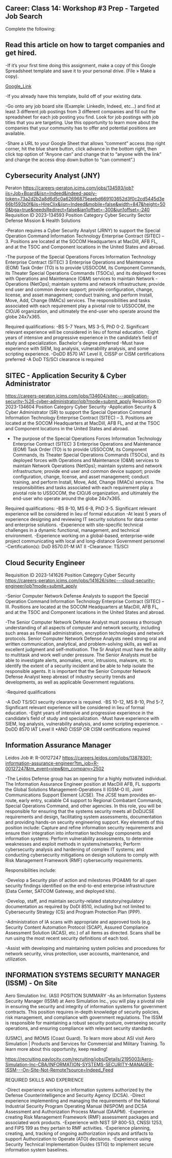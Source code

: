 ## Career: Class 14: Workshop #3 Prep - Targeted Job Search

Complete the following:

## Read this article on how to target companies and get hired.

-If it’s your first time doing this assignment, make a copy of this Google Spreadsheet template and save it to your personal drive. (File » Make a copy).

[Google_Link](https://docs.google.com/document/d/1HNYNknZOEuogE29UVb5UE7nOJLKuItzOEqKgsNJ8ikc/edit?usp=sharing) 

-If you already have this template, build off of your existing data.

-Go onto any job board site (Example: LinkedIn, Indeed, etc…) and find at least 3 different job postings from 3 different companies and fill out the spreadsheet for each job posting you find. Look for job postings with job titles that you are targeting. Use this opportunity to learn more about the companies that your community has to offer and potential positions are available.

-Share a URL to your Google Sheet that allows “comment” access (top right corner, hit the blue share button, click advance in the bottom right, then click top option of “Anyone can” and change that to “anyone with the link” and change the access drop down button to “can comment”.)


## Cybersecurity Analyst (JNY)

Peraton 
https://careers-peraton.icims.com/jobs/134593/job?iis=Job+Board&iisn=Indeed&indeed-apply-token=73a2d2b2a8d6d5c0a62696875eaebd669103652d3f0c2cd5445d3e66b1592b0f&iis=HireClix&iisn=Indeed&mobile=false&width=847&height=500&bga=true&needsRedirect=false&jan1offset=-300&jun1offset=-240 
Requisition ID 2023-134593
Position Category Cyber Security
Sector Defense Mission & Health Solutions

-Peraton requires a Cyber Security Analyst (JRNY) to support the Special Operation Command Information Technology Enterprise Contract (SITEC) – 3. Positions are located at the SOCOM Headquarters at MacDill, AFB FL, and at the TSOC and Component locations in the United States and abroad.
 
-The purpose of the Special Operations Forces Information Technology Enterprise Contract (SITEC) 3 Enterprise Operations and Maintenance (EOM) Task Order (TO) is to provide USSOCOM, its Component Commands, its Theater Special Operations Commands (TSOCs), and its deployed forces with Operations and Maintenance (O&M) services to maintain Network
-Operations (NetOps); maintain systems and network infrastructure; provide end user and  common device support; provide configuration, change, license, and asset management; conduct training, and perform Install, Move, Add, Change (IMACs) services. The responsibilities and tasks associated with each requirement play a pivotal role to USSOCOM, the CIO/J6 organization, and ultimately the end-user who operate around the globe 24x7x365.

Required qualifications:
-BS 5-7 Years, MS 3-5, PhD 0-2.  Significant relevant experience will be considered in lieu of formal education.
-Eight years of intensive and progressive experience in the candidate’s field of study and specialization. Bachelor's degree preferred
-Must have experience with SIEM, log analysis, vulnerability analysis, and some scripting experience.
-DoDD 8570 IAT Level II, CISSP or CISM certifications preferred
-A DoD TS/SCI clearance is required


## SITEC - Application Security & Cyber Administrator
https://careers-peraton.icims.com/jobs/134604/sitec---application-security-%26-cyber-administrator/job?mode=submit_apply
Requisition ID 2023-134604
Position Category Cyber Security
-Application Security & Cyber Administrator (SR) to support the Special Operation Command Information Technology Enterprise Contract (SITEC) – 3. Positions are located at the SOCOM Headquarters at MacDill, AFB FL, and at the TSOC and Component locations in the United States and abroad.
- The purpose of the Special Operations Forces Information Technology Enterprise Contract (SITEC) 3 Enterprise Operations and Maintenance (EOM) Task Order (TO) is to provide USSOCOM, its Component Commands, its Theater Special Operations Commands (TSOCs), and its deployed forces with Operations and Maintenance (O&M) services to maintain Network
Operations (NetOps); maintain systems and network infrastructure; provide end user and common device support; provide configuration, change, license, and asset management; conduct training, and perform Install, Move, Add, Change (IMACs) services. The responsibilities and tasks associated with each requirement play a pivotal role to USSOCOM, the CIO/J6 organization, and ultimately the end-user who operate around the globe 24x7x365.


Required qualifications:
-BS 8-10, MS 6-8, PhD 3-5.  Significant relevant experience will be considered in lieu of formal education
-At least 5 years of experience designing and reviewing IT security solutions for data center and enterprise solutions.
-Experience with site-specific technical challenges in a dynamic functional, management, and technical environment.
-Experience working on a global-based, enterprise-wide project communicating with local and long-distance Government personnel
-Certification(s): DoD 8570.01-M IAT II
-Clearance: TS/SCI


## Cloud Security Engineer

Requisition ID 2023-141626
Position Category Cyber Security
https://careers-peraton.icims.com/jobs/141626/sitec---cloud-security-engineer/job?mode=submit_apply 

-Senior Computer Network Defense Analysts to support the Special Operation Command Information Technology Enterprise Contract (SITEC) – III.  Positions are located at the SOCOM Headquarters at MacDill, AFB FL, and at the TSOC and Component locations in the United States and abroad. 

-The Senior Computer Network Defense Analyst must possess a thorough understanding of all aspects of computer and network security, including such areas as firewall administration, encryption technologies and network protocols. Senior Computer Network Defense Analysts need strong oral and written communication, analytical, and problem-solving skills, as well as excellent judgment and self-motivation. The Sr Analyst must have the ability to multitask and work well under pressure. The Senior Analysts must be able to investigate alerts, anomalies, error, intrusions, malware, etc. to identify the extent of a security incident and be able to help isolate the responsible agents. It is important that the Senior Computer Network Defense Analyst keep abreast of industry security trends and developments, as well as applicable Government regulations.

-Required qualifications

-A DoD TS/SCI security clearance is required. 
-BS 10-12, MS 8-10, Phd 5-7, Significant relevant experience will be considered in lieu of formal education.
-Eight years of intensive and progressive experience in the candidate’s field of study and specialization.
-Must have experience with SIEM, log analysis, vulnerability analysis, and some scripting experience.
-DoDD 8570 IAT Level II *AND CISSP OR CISM certifications required

## Information Assurance Manager
Leidos
Job #: R-00127247
https://careers.leidos.com/jobs/13878301-information-assurance-engineer?tm_job=R-00127247&tm_event=view&tm_company=2502

-The Leidos Defense group has an opening for a highly motivated individual. The Information Assurance Engineer position at MacDill AFB, FL supports the Global Solutions Management-Operations II (GSM-O II), Joint Communications Support Element (JCSE). The JCSE team provides en-route, early entry, scalable C4 support to Regional Combatant Commands, Special Operations Command, and other agencies. In this role, you will be responsible for ensuring that the systems security meets all DoD/JCSE requirements and design, facilitating system assessments, documentation and providing hands-on security engineering support. Key elements of this position include: Capture and refine information security requirements and ensure their integration into information technology components and information systems: Perform vulnerability assessments, to determine weaknesses and exploit methods in systems/networks; Perform cybersecurity analysis and hardening of complex IT systems; and conducting cybersecurity mitigations on design solutions to comply with Risk Management Framework (RMF) cybersecurity requirements.

Responsibilities include:

-Develop a Security plan of action and milestones (POA&M) for all open security findings identified on the end-to-end enterprise infrastructure (Data Center, SATCOM Gateway, and deployed kits).

-Develop, staff, and maintain security-related statutory/regulatory documentation as required by DoDI 8510, including but not limited to: Cybersecurity Strategy (CS) and Program Protection Plan (PPP).

-Administration of IA scans with appropriate and approved tools (e.g. Security Content Automation Protocol (SCAP), Assured Compliance Assessment Solution (ACAS), etc.) of all items as directed. Scans shall be run using the most recent security definitions of each tool.

-Assist with developing and maintaining system policies and procedures for network security, virus protection, user accounts, maintenance, and utilization.
## INFORMATION SYSTEMS SECURITY MANAGER (ISSM) - On Site
Aero Simulation Inc. (ASI) 
POSITION SUMMARY
-As an Information Systems Security Manager (ISSM) at Aero Simulation Inc., you will play a pivotal role in ensuring the security and integrity of information systems for government contracts. This position requires in-depth knowledge of security policies, risk management, and compliance with government regulations. The ISSM is responsible for maintaining a robust security posture, overseeing security operations, and ensuring compliance with relevant security standards.

(USMC), and IMOMS (Coast Guard). To learn more about ASI visit Aero Simulation | Products and Services for Commercial and Military Training. To learn more about this opportunity, keep reading! 

https://recruiting.paylocity.com/recruiting/jobs/Details/2195003/Aero-Simulation-Inc-CBA/INFORMATION-SYSTEMS-SECURITY-MANAGER-ISSM---On-Site-Not-Remote?source=Indeed_Feed

REQUIRED SKILLS AND EXPERIENCE

-Direct experience working on information systems authorized by the Defense Counterintelligence and Security Agency (DCSA).
-Direct experience implementing and managing the requirements of the National Industrial Security Program Operating Manual (NISPOM) and DCSA Assessment and Authorization Process Manual (DAAPM).
-Experience creating Risk Management Framework (RMF) assessment packages and associated work products.
-Experience with NIST SP 800-53, CNSSI 1253, and FIPS 199 as they pertain to RMF activities.
-Experience planning, creating, and, tracking of ongoing authorization inputs and artifacts to support Authorization to Operate (ATO) decisions.
-Experience using Security Technical Implementation Guides (STIG) to implement secure information system baselines.
